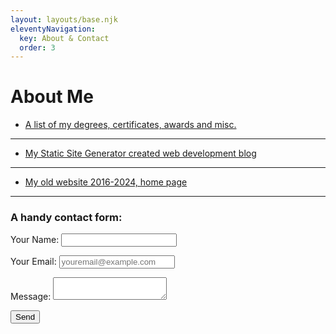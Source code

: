 ```yaml
---
layout: layouts/base.njk
eleventyNavigation:
  key: About & Contact
  order: 3
---
```

# About Me

* [A list of my degrees, certificates, awards and misc.](/blog/awards-certifications-misc/)
---
* [My Static Site Generator created web development blog](https://morganwebdev.org)
---
* [My old website 2016-2024, home page](https://morganwebdev-phone.netlify.app/)
---

<h3> A handy contact form: </h3>

<form name="contact" method="POST" data-netlify="true">
  <p>
    <label>Your Name: <input type="text" name="name" /></label>
  </p>
  <p>
    <label>Your Email: <input type="email" name="email" required placeholder="youremail@example.com" /></label>
  </p>
  <p>
    <label>Message: <textarea name="message" required></textarea></label>
  </p>
  <p>
    <button type="submit">Send</button>
  </p>
</form>